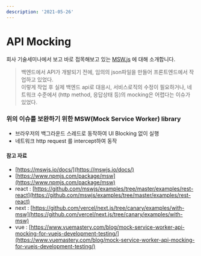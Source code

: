 ```yaml
---
description: '2021-05-26'
---
```


# API Mocking

회사 기술세미나에서 보고 바로 접목해보고 있는 [MSW.js](https://mswjs.io/) 에 대해 소개합니다. 

> 백엔드에서 API가 개발되기 전에, 임의의 json파일을 만들어 프론트엔드에서 작업하고 있었다.   
> 이렇게 작업 후 실제 백엔드 api로 대응시, 서비스로직의 수정이 필요하거나, 네트워크 수준에서 \(http method, 응답상태 등\)의 mocking은 어렵다는 이슈가 있었다.

### 위의 이슈를 보완하기 위한 MSW\(Mock Service Worker\) library

* 브라우저의 백그라운드 스레드로 동작하여 UI Blocking 없이 실행 
* 네트워크 http request 를 intercept하여 동작 



#### 참고 자료

* [https://mswjs.io/docs/](https://mswjs.io/docs/) 
* [https://www.npmjs.com/package/msw](https://www.npmjs.com/package/msw)
* react : [https://github.com/mswjs/examples/tree/master/examples/rest-react](https://github.com/mswjs/examples/tree/master/examples/rest-react)
* next : [https://github.com/vercel/next.js/tree/canary/examples/with-msw](https://github.com/vercel/next.js/tree/canary/examples/with-msw)
* vue : [https://www.vuemastery.com/blog/mock-service-worker-api-mocking-for-vuejs-development-testing/](https://www.vuemastery.com/blog/mock-service-worker-api-mocking-for-vuejs-development-testing/) 



